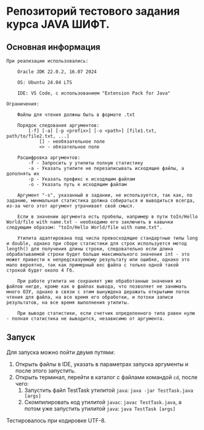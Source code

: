 # Репозиторий тестового задания курса JAVA ШИФТ.
## Основная информация
    При реализации использовались:

        Oracle JDK 22.0.2, 16.07 2024

        OS: Ubuntu 24.04 LTS

        IDE: VS Code, с использованием "Extension Pack for Java"

    Ограничения:
        
        Файлы для чтения должны быть в формате .txt

        Порядок следования аргументов:
            [-f] [-a] [-p <prefix>] [-o <path>] [file1.txt, path/to/file2.txt, ...] 
                [] - необязательное поле
                <> - обязательное поле

        Расшифровка аргументов:
            -f - Запросить у утилиты полную статистику
            -a - Указать утилите не перезаписывать исходящие файлы, а дополнять их
            -p - Указать префикс к исходящим файлам
            -o - Указать путь к исходящим файлам

        Аргумент "-s", указанный в задании, не используется, так как, по заданию, минмальная статистика должна собираться и выводиться всегда, из-за чего этот аргумент утрачивает свой смысл.

        Если в значении аргумента есть пробелы, например в пути toIn/Hello World/file with name.txt - необходимо его заключить в кавычки следующим образом: "toIn/Hello World/file with name.txt".

        Утилита адаптирована под числа превосходящие стандартные типы long и double, однако при сборе статистики для строк используется метод length() для получения длины строки, следовательно если длина обрабатываемой строки будет больше максимального значения int - это может привести к непредсказуемому результату или ошибке, однако это мало вероятно, так как примерный вес файла с только одной такой строкой будет около 4 Гб.

        При работе утилита не сохраняет уже обработанные значения из файлов нигде, кроме как в файлах вывода, что позволяет не занимать много ОЗУ, однако в связи с этим вынуждена деражать открытыми поток чтения для файла, на все время его обработки, и потоки записи результатов, на все время выполнения утилиты.

        При выводе статистики, если счетчик определенного типа равен нулю - полная статистика не выводится, независимо от аргумента.

## Запуск

Для запуска можно пойти двумя путями:

1. Открыть файлы в IDE, указать в параметрах запуска аргументы и после этого запустить.
2. Открыть терминал, перейти в каталог с файлами командой ```cd```, после чего:
   1. Запустить файл TestTask утилитой ```java```: ```java -jar TestTask.java [args]```
   2. Скомпилировать код утилитой ```javac```: ```javac TestTask.java```, а потом уже запустить утилитой ```java```: ```java TestTask [args]```

Тестировалось при кодировке UTF-8.

